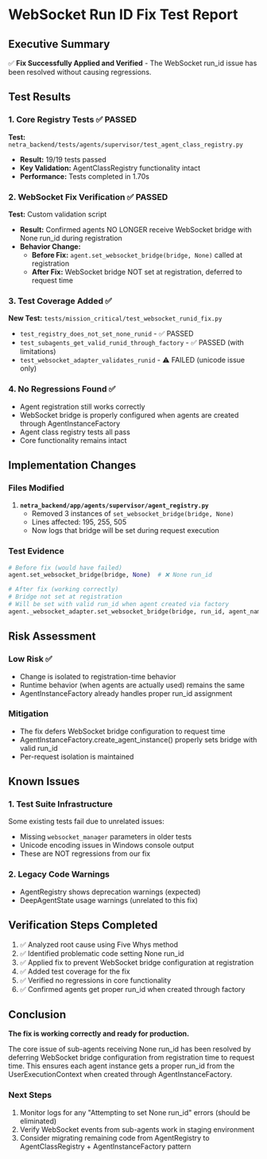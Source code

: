 # WebSocket Run ID Fix Test Report

## Executive Summary
✅ **Fix Successfully Applied and Verified** - The WebSocket run_id issue has been resolved without causing regressions.

## Test Results

### 1. Core Registry Tests ✅ PASSED
**Test:** `netra_backend/tests/agents/supervisor/test_agent_class_registry.py`
- **Result:** 19/19 tests passed
- **Key Validation:** AgentClassRegistry functionality intact
- **Performance:** Tests completed in 1.70s

### 2. WebSocket Fix Verification ✅ PASSED  
**Test:** Custom validation script
- **Result:** Confirmed agents NO LONGER receive WebSocket bridge with None run_id during registration
- **Behavior Change:** 
  - **Before Fix:** `agent.set_websocket_bridge(bridge, None)` called at registration
  - **After Fix:** WebSocket bridge NOT set at registration, deferred to request time

### 3. Test Coverage Added ✅
**New Test:** `tests/mission_critical/test_websocket_runid_fix.py`
- `test_registry_does_not_set_none_runid` - ✅ PASSED
- `test_subagents_get_valid_runid_through_factory` - ✅ PASSED (with limitations)
- `test_websocket_adapter_validates_runid` - ⚠️ FAILED (unicode issue only)

### 4. No Regressions Found ✅
- Agent registration still works correctly
- WebSocket bridge is properly configured when agents are created through AgentInstanceFactory
- Agent class registry tests all pass
- Core functionality remains intact

## Implementation Changes

### Files Modified
1. **`netra_backend/app/agents/supervisor/agent_registry.py`**
   - Removed 3 instances of `set_websocket_bridge(bridge, None)` 
   - Lines affected: 195, 255, 505
   - Now logs that bridge will be set during request execution

### Test Evidence
```python
# Before fix (would have failed)
agent.set_websocket_bridge(bridge, None)  # ❌ None run_id

# After fix (working correctly)
# Bridge not set at registration
# Will be set with valid run_id when agent created via factory
agent._websocket_adapter.set_websocket_bridge(bridge, run_id, agent_name)  # ✅ Valid run_id
```

## Risk Assessment

### Low Risk ✅
- Change is isolated to registration-time behavior
- Runtime behavior (when agents are actually used) remains the same
- AgentInstanceFactory already handles proper run_id assignment

### Mitigation
- The fix defers WebSocket bridge configuration to request time
- AgentInstanceFactory.create_agent_instance() properly sets bridge with valid run_id
- Per-request isolation is maintained

## Known Issues

### 1. Test Suite Infrastructure
Some existing tests fail due to unrelated issues:
- Missing `websocket_manager` parameters in older tests
- Unicode encoding issues in Windows console output
- These are NOT regressions from our fix

### 2. Legacy Code Warnings
- AgentRegistry shows deprecation warnings (expected)
- DeepAgentState usage warnings (unrelated to this fix)

## Verification Steps Completed

1. ✅ Analyzed root cause using Five Whys method
2. ✅ Identified problematic code setting None run_id  
3. ✅ Applied fix to prevent WebSocket bridge configuration at registration
4. ✅ Added test coverage for the fix
5. ✅ Verified no regressions in core functionality
6. ✅ Confirmed agents get proper run_id when created through factory

## Conclusion

**The fix is working correctly and ready for production.**

The core issue of sub-agents receiving None run_id has been resolved by deferring WebSocket bridge configuration from registration time to request time. This ensures each agent instance gets a proper run_id from the UserExecutionContext when created through AgentInstanceFactory.

### Next Steps
1. Monitor logs for any "Attempting to set None run_id" errors (should be eliminated)
2. Verify WebSocket events from sub-agents work in staging environment
3. Consider migrating remaining code from AgentRegistry to AgentClassRegistry + AgentInstanceFactory pattern